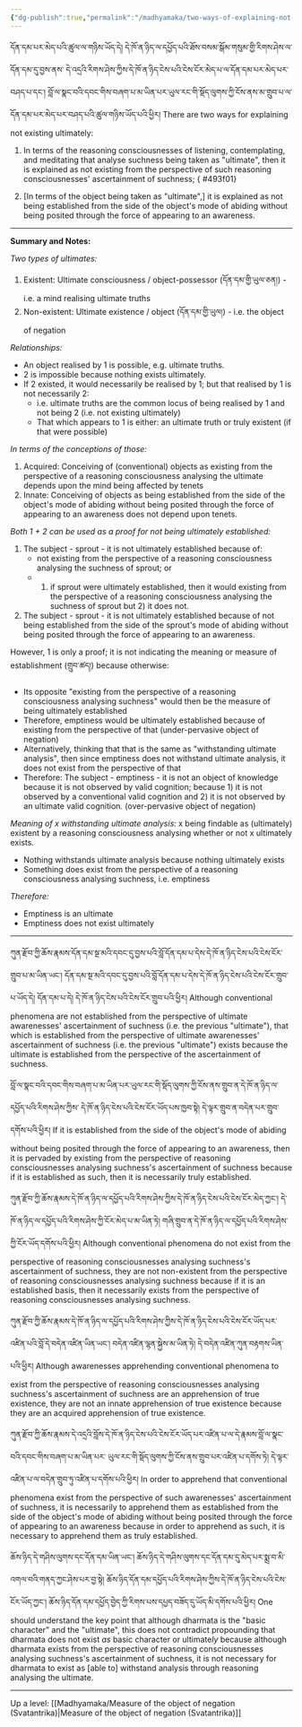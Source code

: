 ```yaml
---
{"dg-publish":true,"permalink":"/madhyamaka/two-ways-of-explaining-not-existing-ultimately/"}
---
```


དོན་དམ་པར་མེད་པའི་ཚུལ་ལ་གཉིས་ཡོད་དེ། དེ་ཁོ་ན་ཉིད་ལ་དཔྱོད་པའི་ཐོས་བསམ་སྒོམ་གསུམ་གྱི་རིགས་ཤེས་ལ་དོན་དམ་དུ་བྱས་ནས་
དེ་འདྲའི་རིགས་ཤེས་ཀྱིས་དེ་ཁོ་ན་ཉིད་ངེས་པའི་ངེས་ངོར་མེད་པ་ལ་དོན་དམ་པར་མེད་པར་བཤད་པ་དང་། 
བློ་ལ་སྣང་བའི་དབང་གིས་བཞག་པ་མ་ཡིན་པར་ཡུལ་རང་གི་སྡོད་ལུགས་ཀྱི་ངོས་ནས་མ་གྲུབ་པ་ལ་དོན་དམ་པར་མེད་པར་བཤད་པའི་ཚུལ་གཉིས་ཡོད་པའི་ཕྱིར། 
There are two ways for explaining not existing ultimately:
1. In terms of the reasoning consciousnesses of listening, contemplating, and meditating that analyse suchness being taken as "ultimate", then it is explained as not existing from the perspective of such reasoning consciousnesses' ascertainment of suchness;
{ #493f01}

2. [In terms of the object being taken as "ultimate",] it is explained as not being established from the side of the object's mode of abiding without being posited through the force of appearing to an awareness.

---
**Summary and Notes:**

*Two types of ultimates:*
1. Existent: Ultimate consciousness / object-possessor (དོན་དམ་གྱི་ཡུལ་ཅན།) - i.e. a mind realising ultimate truths
2. Non-existent: Ultimate existence / object (དོན་དམ་གྱི་ཡུལ།) - i.e. the object of negation

*Relationships:*
- An object realised by 1 is possible, e.g. ultimate truths.
- 2 is impossible because nothing exists ultimately.
- If 2 existed, it would necessarily be realised by 1; but that realised by 1 is not necessarily 2:
	- i.e. ultimate truths are the common locus of being realised by 1 and not being 2 (i.e. not existing ultimately)
	- That which appears to 1 is either: an ultimate truth or truly existent (if that were possible)

*In terms of the conceptions of those:*
1. Acquired: Conceiving of (conventional) objects as existing from the perspective of a reasoning consciousness analysing the ultimate depends upon the mind being affected by tenets
2. Innate: Conceiving of objects as being established from the side of the object's mode of abiding without being posited through the force of appearing to an awareness does not depend upon tenets.

*Both 1 + 2 can be used as a proof for not being ultimately established:*
1. The subject - sprout - it is not ultimately established because of:
	- not existing from the perspective of a reasoning consciousness analysing the suchness of sprout; or
	- 1) if sprout were ultimately established, then it would existing from the perspective of a reasoning consciousness analysing the suchness of sprout but 2) it does not.
2. The subject - sprout - it is not ultimately established because of not being established from the side of the sprout's mode of abiding without being posited through the force of appearing to an awareness.

However, 1 is only a proof; it is not indicating the meaning or measure of establishment (གྲུབ་ཚད།) because otherwise:
- Its opposite "existing from the perspective of a reasoning consciousness analysing suchness" would then be the measure of being ultimately established
- Therefore, emptiness would be ultimately established because of existing from the perspective of that (under-pervasive object of negation)
- Alternatively, thinking that that is the same as "withstanding ultimate analysis", then since emptiness does not withstand ultimate analysis, it does not exist from the perspective of that
- Therefore: The subject - emptiness - it is not an object of knowledge because it is not observed by valid cognition; because 1) it is not observed by a conventional valid cognition and 2) it is not observed by an ultimate valid cognition. (over-pervasive object of negation)

*Meaning of x withstanding ultimate analysis:* x being findable as (ultimately) existent by a reasoning consciousness analysing whether or not x ultimately exists.
- Nothing withstands ultimate analysis because nothing ultimately exists
- Something does exist from the perspective of a reasoning consciousness analysing suchness, i.e. emptiness

*Therefore:*
- Emptiness is an ultimate
- Emptiness does not exist ultimately

---
ཀུན་རྫོབ་ཀྱི་ཆོས་རྣམས་དོན་དམ་སྔ་མའི་དབང་དུ་བྱས་པའི་བློ་དོན་དམ་པ་དེས་དེ་ཁོ་ན་ཉིད་ངེས་པའི་ངེས་ངོར་གྲུབ་པ་མ་ཡིན་ཡང་། 
དོན་དམ་སྔ་མའི་དབང་དུ་བྱས་པའི་བློ་དོན་དམ་པ་དེས་དེ་ཁོ་ན་ཉིད་ངེས་པའི་ངེས་ངོར་གྲུབ་པ་ཡོད་དེ། དོན་དམ་པ་དེ། དེ་ཁོ་ན་ཉིད་ངེས་པའི་ངེས་ངོར་གྲུབ་པའི་ཕྱིར། 
Although conventional phenomena are not established from the perspective of ultimate awarenesses' ascertainment of suchness (i.e. the previous "ultimate"), that which is established from the perspective of ultimate awarenesses' ascertainment of suchness (i.e. the previous "ultimate") exists because the ultimate is established from the perspective of the ascertainment of suchness.

བློ་ལ་སྣང་བའི་དབང་གིས་བཞག་པ་མ་ཡིན་པར་ཡུལ་རང་གི་སྡོད་ལུགས་ཀྱི་ངོས་ནས་གྲུབ་ན་དེ་ཁོ་ན་ཉིད་ལ་དཔྱོད་པའི་རིགས་ཤེས་ཀྱིས་
དེ་ཁོ་ན་ཉིད་ངེས་པའི་ངེས་ངོར་ཡོད་པས་ཁྱབ་སྟེ། དེ་ལྟར་གྲུབ་ན་བདེན་པར་གྲུབ་དགོས་པའི་ཕྱིར།
If it is established from the side of the object's mode of abiding without being posited through the force of appearing to an awareness, then it is pervaded by existing from the perspective of reasoning consciousnesses analysing suchness's ascertainment of suchness because if it is established as such, then it is necessarily truly established.

ཀུན་རྫོབ་ཀྱི་ཆོས་རྣམས་དེ་ཁོ་ན་ཉིད་ལ་དཔྱོད་པའི་རིགས་ཤེས་ཀྱིས་དེ་ཁོ་ན་ཉིད་ངེས་པའི་ངེས་ངོར་མེད་ཀྱང་། 
དེ་ཁོ་ན་ཉིད་ལ་དཔྱོད་པའི་རིགས་ཤེས་ཀྱི་ངོར་མེད་པ་མ་ཡིན་ཏེ། གཞི་གྲུབ་ན་དེ་ཁོ་ན་ཉིད་ལ་དཔྱོད་པའི་རིགས་ཤེས་ཀྱི་ངོར་ཡོད་དགོས་པའི་ཕྱིར། 
Although conventional phenomena do not exist from the perspective of reasoning consciousnesses analysing suchness's ascertainment of suchness, they are not non-existent from the perspective of reasoning consciousnesses analysing suchness because if it is an established basis, then it necessarily exists from the perspective of reasoning consciousnesses analysing suchness.

ཀུན་རྫོབ་ཀྱི་ཆོས་རྣམས་དེ་ཁོ་ན་ཉིད་ལ་དཔྱོད་པའི་རིགས་ཤེས་ཀྱིས་དེ་ཁོ་ན་ཉིད་ངེས་པའི་ངེས་ངོར་ཡོད་པར་འཛིན་པའི་བློ་དེ་བདེན་འཛིན་ཡིན་ཡང་།
བདེན་འཛིན་ལྷན་སྐྱེས་མ་ཡིན་ཏེ། དེ་བདེན་འཛིན་ཀུན་བརྟགས་ཡིན་པའི་ཕྱིར།
Although awarenesses apprehending conventional phenomena to exist from the perspective of reasoning consciousnesses analysing suchness's ascertainment of suchness are an apprehension of true existence, they are not an innate apprehension of true existence because they are an acquired apprehension of true existence.

ཀུན་རྫོབ་ཀྱི་ཆོས་རྣམས་དེ་འདྲའི་བློས་དེ་ཁོ་ན་ཉིད་ངེས་པའི་ངེས་ངོར་ཡོད་པར་འཛིན་པ་ལ་དེ་རྣམས་བློ་ལ་སྣང་བའི་དབང་གིས་བཞག་པ་མ་ཡིན་པར་
ཡུལ་རང་གི་སྡོད་ལུགས་ཀྱི་ངོས་ནས་གྲུབ་པར་འཛིན་པ་དགོས་ཏེ། དེ་ལྟར་འཛིན་པ་ལ་བདེན་གྲུབ་ཏུ་འཛིན་པ་དགོས་པའི་ཕྱིར། 
In order to apprehend that conventional phenomena exist from the perspective of such awarenesses' ascertainment of suchness, it is necessarily to apprehend them as established from the side of the object's mode of abiding without being posited through the force of appearing to an awareness because in order to apprehend as such, it is necessary to apprehend them as truly established.

ཆོས་ཉིད་དེ་གཤིས་ལུགས་དང་དོན་དམ་ཡིན་ཡང་། ཆོས་ཉིད་དེ་གཤིས་ལུགས་དང་དོན་དམ་དུ་མེད་པར་སྨྲ་བ་མི་འགལ་བའི་གནད་ཀྱང་ཤེས་པར་བྱ་སྟེ། 
ཆོས་ཉིད་དོན་དམ་དཔྱོད་པའི་རིགས་ཤེས་ཀྱིས་དེ་ཁོ་ན་ཉིད་ངེས་པའི་ངེས་ངོར་ཡོད་ཀྱང་།
ཆོས་ཉིད་དོན་དམ་དཔྱོད་བྱེད་ཀྱི་རིགས་པས་དཔྱད་བཟོད་དུ་ཡོད་མི་དགོས་པའི་ཕྱིར།
One should understand the key point that although dharmata is the "basic character" and the "ultimate", this does not contradict propounding that dharmata does not exist *as* basic character or ultimate*ly* because although dharmata exists from the perspective of reasoning consciousnesses analysing suchness's ascertainment of suchness, it is not necessary for dharmata to exist as [able to] withstand analysis through reasoning analysing the ultimate.


---
Up a level: [[Madhyamaka/Measure of the object of negation (Svatantrika)\|Measure of the object of negation (Svatantrika)]]